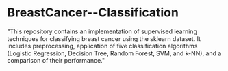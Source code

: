 # BreastCancer--Classification
"This repository contains an implementation of supervised learning techniques for classifying breast cancer using the sklearn dataset. It includes preprocessing, application of five classification algorithms (Logistic Regression, Decision Tree, Random Forest, SVM, and k-NN), and a comparison of their performance."
